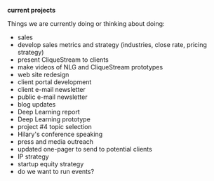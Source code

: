 __current projects__

Things we are currently doing or thinking about doing:

  * sales
  * develop sales metrics and strategy (industries, close rate, pricing
    strategy)
  * present CliqueStream to clients
  * make videos of NLG and CliqueStream prototypes
  * web site redesign
  * client portal development
  * client e-mail newsletter
  * public e-mail newsletter
  * blog updates
  * Deep Learning report
  * Deep Learning prototype
  * project #4 topic selection
  * Hilary's conference speaking
  * press and media outreach
  * updated one-pager to send to potential clients
  * IP strategy
  * startup equity strategy
  * do we want to run events?
